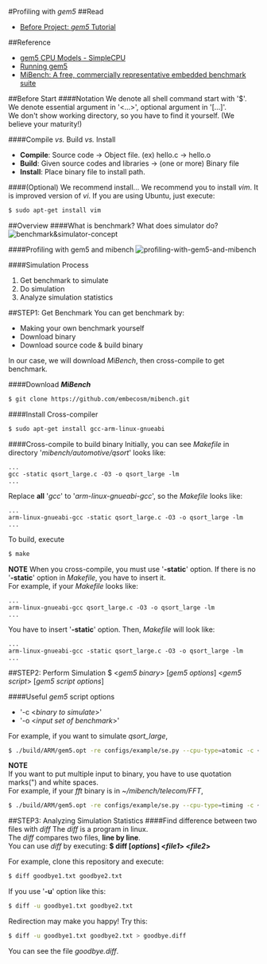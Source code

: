 #Profiling with _gem5_
##Read
- [Before Project: *gem5* Tutorial](https://github.com/dependablecomputinglab/csi3102-tutorial)

##Reference
- [gem5 CPU Models - SimpleCPU](http://www.m5sim.org/SimpleCPU)
- [Running gem5](http://www.gem5.org/Running_gem5)
- [MiBench: A free, commercially representative embedded benchmark suite](http://dl.acm.org/citation.cfm?id=1128563)

##Before Start
####Notation
We denote all shell command start with '$'. We denote essential argument in '<...>', optional argument in '[...]'. <br />
We don't show working directory, so you have to find it yourself. (We believe your maturity!)

####Compile _vs._ Build _vs._ Install
- **Compile**: Source code -> Object file. (ex) hello.c -> hello.o
- **Build**: Given source codes and libraries -> (one or more) Binary file
- **Install**: Place binary file to install path.

####(Optional) We recommend install...
We recommend you to install _vim_. It is improved version of _vi_. If you are using Ubuntu, just execute:
```sh
$ sudo apt-get install vim
```

##Overview
####What is benchmark? What does simulator do?
![benchmark&simulator-concept](http://dclab.yonsei.ac.kr/csi3102/benchmark&simulator-concept.png)

####Profiling with gem5 and mibench
![profiling-with-gem5-and-mibench](http://dclab.yonsei.ac.kr/csi3102/profiling-with-gem5-and-mibench-ver4.png)

####Simulation Process
1. Get benchmark to simulate
2. Do simulation
3. Analyze simulation statistics

##STEP1: Get Benchmark
You can get benchmark by:
- Making your own benchmark yourself
- Download binary
- Download source code & build binary

In our case, we will download _MiBench_, then cross-compile to get benchmark.

####Download ___MiBench___
```sh
$ git clone https://github.com/embecosm/mibench.git
```

####Install Cross-compiler
```sh
$ sudo apt-get install gcc-arm-linux-gnueabi
```

####Cross-compile to build binary
Initially, you can see _Makefile_ in directory '_mibench/automotive/qsort_' looks like:
```make
...
gcc -static qsort_large.c -O3 -o qsort_large -lm 
...
```

Replace __all__ '_gcc_' to '_arm-linux-gnueabi-gcc_', so the _Makefile_ looks like:
```make
...
arm-linux-gnueabi-gcc -static qsort_large.c -O3 -o qsort_large -lm 
...
```

To build, execute
```sh
$ make
```

__NOTE__ When you cross-compile, you must use '__-static__' option. If there is no '__-static__' option in _Makefile_, you have to insert it. <br />
For example, if your _Makefile_ looks like:
```make
...
arm-linux-gnueabi-gcc qsort_large.c -O3 -o qsort_large -lm
...
```

You have to insert '__-static__' option. Then, _Makefile_ will look like:
```make
...
arm-linux-gnueabi-gcc -static qsort_large.c -O3 -o qsort_large -lm 
...
```

##STEP2: Perform Simulation
$ <_gem5 binary_> [_gem5 options_] <_gem5 script_> [_gem5 script options_] <br />

####Useful _gem5_ script options
- '-c <_binary to simulate_>'
- '-o <_input set of benchmark_>'

For example, if you want to simulate *qsort_large*, 
```sh
$ ./build/ARM/gem5.opt -re configs/example/se.py --cpu-type=atomic -c <path to qsort_large> -o <path to input_large.dat>
```

**NOTE** <br />
If you want to put multiple input to binary, you have to use quotation marks(") and white spaces. <br />
For example, if your _fft_ binary is in _~/mibench/telecom/FFT_, 
```sh
$ ./build/ARM/gem5.opt -re configs/example/se.py --cpu-type=timing -c ~/mibench/telecom/FFT/fft -o "100 64"
```

##STEP3: Analyzing Simulation Statistics
####Find difference between two files with _diff_
The _diff_ is a program in linux. <br />
The _diff_ compares two files, **line by line**. <br />
You can use _diff_ by executing: **$ diff [_options_] <_file1_> <_file2_>** <br />

For example, clone this repository and execute:
```sh
$ diff goodbye1.txt goodbye2.txt
```

If you use '__-u__' option like this:
```sh
$ diff -u goodbye1.txt goodbye2.txt
```

Redirection may make you happy! Try this:
```sh
$ diff -u goodbye1.txt goodbye2.txt > goodbye.diff
```

You can see the file _goodbye.diff_.
